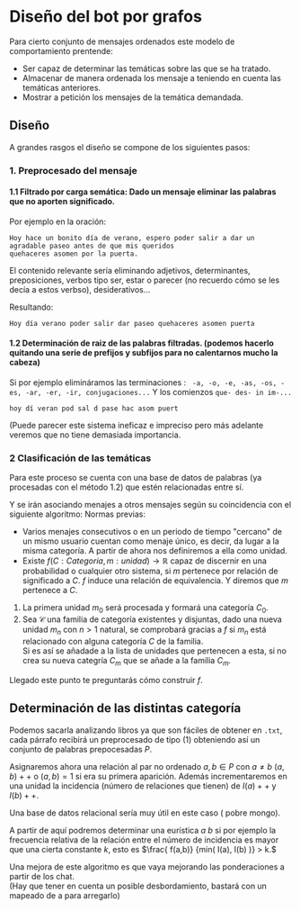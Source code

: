 # Diseño del bot por grafos   

Para cierto conjunto de mensajes ordenados este modelo de comportamiento prentende:   
- Ser capaz de determinar las temáticas sobre las que se ha tratado.   
- Almacenar de manera ordenada los mensaje a teniendo en cuenta las temáticas anteriores.   
- Mostrar a petición los mensajes de la temática demandada.  

## Diseño  
A grandes rasgos el diseño se compone de los siguientes pasos:  

### 1. Preprocesado del mensaje  
#### 1.1 Filtrado por carga semática: Dado un mensaje eliminar las palabras que no aporten significado.   
Por ejemplo en la oración:

```
Hoy hace un bonito día de verano, espero poder salir a dar un agradable paseo antes de que mis queridos
quehaceres asomen por la puerta. 
```

El contenido relevante sería eliminando adjetivos, determinantes, preposiciones, verbos tipo ser, estar o parecer (no recuerdo cómo se les decía a estos verbso), desiderativos... 

Resultando: 
```
Hoy día verano poder salir dar paseo quehaceres asomen puerta
```

#### 1.2 Determinación de raiz de las palabras filtradas. (podemos hacerlo quitando una serie de prefijos y subfijos para no calentarnos mucho la cabeza)

Si por ejemplo elimináramos las terminaciones : ` -a, -o, -e, -as, -os, -es, -ar, -er, -ir, conjugaciones...`
Y los comienzos `que- des- in im-...`  
```
hoy dí veran pod sal d pase hac asom puert
```
(Puede parecer este sistema ineficaz e impreciso pero más adelante veremos que no tiene demasiada importancia.   

### 2 Clasificación de las temáticas   

Para este proceso se cuenta con una base de datos de palabras (ya procesadas con el método 1.2) que estén relacionadas entre sí. 

Y se irán asociando menajes a otros mensajes según su coincidencia con el siguiente algoritmo: 
Normas previas: 

- Varios menajes consecutivos o en un periodo de tiempo "cercano" de un mismo usuario cuentan como menaje único, es decir, da lugar a la misma categoría. A partir de ahora nos definiremos a ella como unidad. 
- Existe $f (C: Categoría , m: unidad) \longrightarrow \mathbb R$ capaz de discernir en una probabilidad o cualquier otro sistema, si $m$ pertenece por relación de significado a $C$. $f$ induce una relación de equivalencia. Y diremos que $m$ pertenece a $C$.

1. La primera unidad $m_0$ será procesada y formará una categoría $C_0$.
2. Sea $\mathcal C$ una familia de categoría existentes y disjuntas, dado una nueva unidad $m_n$ con $n>1$ natural, 
se comprobará  gracias a  $f$  si $m_n$ está relacionado con alguna categoría $C$ de la familia.  
Si es así se añadade a la lista de unidades que pertenecen a esta, si no crea su nueva categría $C_m$ que se añade a la familia $C_m$.   



Llegado este punto te preguntarás cómo construir $f$.   

## Determinación de las distintas categoría   

Podemos sacarla analizando libros ya que son fáciles de obtener en `.txt`, cada párrafo recibirá un preprocesado de tipo (1) obteniendo así un conjunto de palabras prepocesadas $P$.

Asignaremos ahora una relación al par no ordenado $a,b \in P$ con $a \neq b$ $(a,b)++$ o $(a,b) = 1$ si era su primera aparición. Además incrementaremos en una unidad la incidencia (número de relaciones que tienen) de $I(a) ++$ y $I(b)++$.  

Una base de datos relacional sería muy útil en este caso ( pobre mongo). 

A partir de aquí podremos determinar una eurística $a ~ b$ si por ejemplo la frecuencia relativa de la relación entre el número de incidencia es mayor que una cierta constante $k$, esto es $\frac{ f(a,b)} {min( I(a), I(b) )} > k.$  


Una mejora de este algoritmo es que vaya mejorando las ponderaciones a partir de los chat.  
(Hay que tener en cuenta un posible desbordamiento, bastará con un mapeado de a para arregarlo) 





